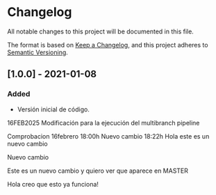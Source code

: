 # Changelog
All notable changes to this project will be documented in this file.

The format is based on [Keep a Changelog](https://keepachangelog.com/en/1.0.0/),
and this project adheres to [Semantic Versioning](https://semver.org/spec/v2.0.0.html).

## [1.0.0] - 2021-01-08
### Added
- Versión inicial de código.

16FEB2025
Modificación para la ejecución del multibranch pipeline

Comprobacion 16febrero 18:00h
Nuevo cambio 18:22h
Hola este es un nuevo cambio

Nuevo cambio

Este es un nuevo cambio y quiero ver que aparece en MASTER

Hola creo que esto ya funciona!
